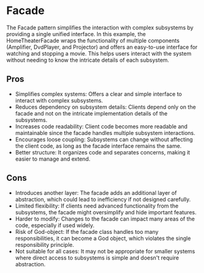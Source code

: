 # Facade

The Facade pattern simplifies the interaction with complex subsystems by providing a
single unified interface. In this example, the HomeTheaterFacade wraps the functionality
of multiple components (Amplifier, DvdPlayer, and Projector) and offers an easy-to-use
interface for watching and stopping a movie. This helps users interact with the system
without needing to know the intricate details of each subsystem.

## Pros

- Simplifies complex systems: Offers a clear and simple interface to interact with complex subsystems.
- Reduces dependency on subsystem details: Clients depend only on the facade and not on the intricate implementation details of the subsystems.
- Increases code readability: Client code becomes more readable and maintainable since the facade handles multiple subsystem interactions.
- Encourages loose coupling: Subsystems can change without affecting the client code, as long as the facade interface remains the same.
- Better structure: It organizes code and separates concerns, making it easier to manage and extend.

## Cons

- Introduces another layer: The facade adds an additional layer of abstraction, which could lead to inefficiency if not designed carefully.
- Limited flexibility: If clients need advanced functionality from the subsystems, the facade might oversimplify and hide important features.
- Harder to modify: Changes to the facade can impact many areas of the code, especially if used widely.
- Risk of God-object: If the facade class handles too many responsibilities, it can become a God object, which violates the single responsibility principle.
- Not suitable for all cases: It may not be appropriate for smaller systems where direct access to subsystems is simple and doesn't require abstraction.
